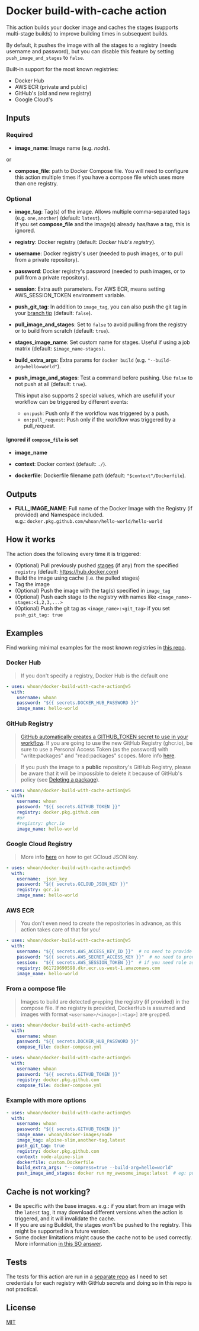 # Docker build-with-cache action

This action builds your docker image and caches the stages (supports multi-stage builds) to improve building times in subsequent builds.

By default, it pushes the image with all the stages to a registry (needs username and password), but you can disable this feature by setting `push_image_and_stages` to `false`.

Built-in support for the most known registries:

- Docker Hub
- AWS ECR (private and public)
- GitHub's (old and new registry)
- Google Cloud's

## Inputs

### Required

- **image_name**: Image name (e.g. *node*).

or

- **compose_file**: path to Docker Compose file. You will need to configure this action multiple times if you have a compose file which uses more than one registry.

### Optional

- **image_tag**: Tag(s) of the image. Allows multiple comma-separated tags (e.g. `one,another`) (default: `latest`).  
  If you set **compose_file** and the image(s) already has/have a tag, this is ignored.

- **registry**: Docker registry (default: *Docker Hub's registry*).

- **username**: Docker registry's user (needed to push images, or to pull from a private repository).

- **password**: Docker registry's password (needed to push images, or to pull from a private repository).

- **session**: Extra auth parameters. For AWS ECR, means setting AWS_SESSION_TOKEN environment variable.

- **push_git_tag**: In addition to `image_tag`, you can also push the git tag in your [branch tip][branch tip] (default: `false`).

- **pull_image_and_stages**: Set to `false` to avoid pulling from the registry or to build from scratch (default: `true`).

- **stages_image_name**: Set custom name for stages. Useful if using a job matrix (default: `$image_name-stages)`.

- **build_extra_args**: Extra params for `docker build` (e.g. `"--build-arg=hello=world"`).

- **push_image_and_stages**: Test a command before pushing. Use `false` to not push at all (default: `true`).

    This input also supports 2 special values, which are useful if your workflow can be triggered by different events:

    - `on:push`: Push only if the workflow was triggered by a push.
    - `on:pull_request`: Push only if the workflow was triggered by a pull_request.

[branch tip]: https://stackoverflow.com/questions/16080342/what-is-a-branch-tip-in-git

#### Ignored if `compose_file` is set

- **image_name**

- **context**: Docker context (default: `./`).

- **dockerfile**: Dockerfile filename path (default: `"$context"/Dockerfile`).

## Outputs

- **FULL_IMAGE_NAME**: Full name of the Docker Image with the Registry (if provided) and Namespace included.  
e.g.: `docker.pkg.github.com/whoan/hello-world/hello-world`

## How it works

The action does the following every time it is triggered:

- (Optional) Pull previously pushed [stages](https://docs.docker.com/develop/develop-images/multistage-build/) (if any) from the specified `registry` (default: https://hub.docker.com)
- Build the image using cache (i.e. the pulled stages)
- Tag the image
- (Optional) Push the image with the tag(s) specified in `image_tag`
- (Optional) Push each stage to the registry with names like `<image_name>-stages:<1,2,3,...>`
- (Optional) Push the git tag as `<image_name>:<git_tag>` if you set `push_git_tag: true`

## Examples

Find working minimal examples for the most known registries in [this repo](https://github.com/whoan/hello-world/tree/master/.github/workflows).

### Docker Hub

> If you don't specify a registry, Docker Hub is the default one

```yml
- uses: whoan/docker-build-with-cache-action@v5
  with:
    username: whoan
    password: "${{ secrets.DOCKER_HUB_PASSWORD }}"
    image_name: hello-world
```

### GitHub Registry

> [GitHub automatically creates a GITHUB_TOKEN secret to use in your workflow](https://help.github.com/en/actions/configuring-and-managing-workflows/authenticating-with-the-github_token#about-the-github_token-secret). If you are going to use the new GitHub Registry (ghcr.io), be sure to use a Personal Access Token (as the password) with "write:packages" and "read:packages" scopes. More info [here](https://docs.github.com/en/packages/getting-started-with-github-container-registry/migrating-to-github-container-registry-for-docker-images#migrating-a-docker-image-using-the-docker-cli).

> If you push the image to a **public** repository's GitHub Registry, please be aware that it will be impossible to delete it because of GitHub's policy (see [Deleting a package](https://help.github.com/en/packages/publishing-and-managing-packages/deleting-a-package)).

```yml
- uses: whoan/docker-build-with-cache-action@v5
  with:
    username: whoan
    password: "${{ secrets.GITHUB_TOKEN }}"
    registry: docker.pkg.github.com
    #or
    #registry: ghcr.io
    image_name: hello-world
```

### Google Cloud Registry

> More info [here](https://cloud.google.com/container-registry/docs/advanced-authentication#json-key) on how to get GCloud JSON key.

```yml
- uses: whoan/docker-build-with-cache-action@v5
  with:
    username: _json_key
    password: "${{ secrets.GCLOUD_JSON_KEY }}"
    registry: gcr.io
    image_name: hello-world
```

### AWS ECR

> You don't even need to create the repositories in advance, as this action takes care of that for you!

```yml
- uses: whoan/docker-build-with-cache-action@v5
  with:
    username: "${{ secrets.AWS_ACCESS_KEY_ID }}"  # no need to provide it if you already logged in with aws-actions/configure-aws-credentials
    password: "${{ secrets.AWS_SECRET_ACCESS_KEY }}"  # no need to provide it if you already logged in with aws-actions/configure-aws-credentials
    session:  "${{ secrets.AWS_SESSION_TOKEN }}"  # if you need role assumption
    registry: 861729690598.dkr.ecr.us-west-1.amazonaws.com
    image_name: hello-world
```

### From a compose file

> Images to build are detected `grep`ping the registry (if provided) in the compose file. If no registry is provided, DockerHub is assumed and images with format `<username>/<image>[:<tag>]` are `grep`ped.

```yml
- uses: whoan/docker-build-with-cache-action@v5
  with:
    username: whoan
    password: "${{ secrets.DOCKER_HUB_PASSWORD }}"
    compose_file: docker-compose.yml
```

```yml
- uses: whoan/docker-build-with-cache-action@v5
  with:
    username: whoan
    password: "${{ secrets.GITHUB_TOKEN }}"
    registry: docker.pkg.github.com
    compose_file: docker-compose.yml
```

### Example with more options

```yml
- uses: whoan/docker-build-with-cache-action@v5
  with:
    username: whoan
    password: "${{ secrets.GITHUB_TOKEN }}"
    image_name: whoan/docker-images/node
    image_tag: alpine-slim,another-tag,latest
    push_git_tag: true
    registry: docker.pkg.github.com
    context: node-alpine-slim
    dockerfile: custom.Dockerfile
    build_extra_args: "--compress=true --build-arg=hello=world"
    push_image_and_stages: docker run my_awesome_image:latest  # eg: push only if docker run succeed
```

## Cache is not working?

- Be specific with the base images. e.g.: if you start from an image with the `latest` tag, it may download different versions when the action is triggered, and it will invalidate the cache.
- If you are using Buildkit, the stages won't be pushed to the registry. This might be supported in a future version.
- Some docker limitations might cause the cache not to be used correctly. More information [in this SO answer](https://stackoverflow.com/questions/54574821/docker-build-not-using-cache-when-copying-gemfile-while-using-cache-from/56024061#56024061).

## Tests

The tests for this action are run in a [separate repo](https://github.com/whoan/hello-world) as I need to set credentials for each registry with GitHub secrets and doing so in this repo is not practical.

## License

[MIT](https://github.com/whoan/docker-build-with-cache-action/blob/master/LICENSE)
